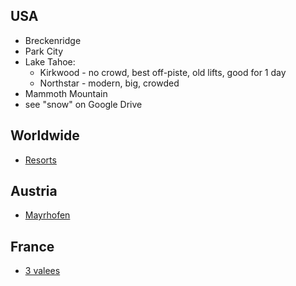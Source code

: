 ## USA

- Breckenridge
- Park City
- Lake Tahoe:
  - Kirkwood - no crowd, best off-piste, old lifts, good for 1 day
  - Northstar	- modern, big, crowded
- Mammoth Mountain
- see "snow" on Google Drive

## Worldwide

- [Resorts](http://www.skiresorts-test.com/)

## Austria

- [Mayrhofen](http://www.mayrhofen.at/en/101008/101010/101015/ski-area.html)

## France

- [3 valees](http://www.les3vallees.com/)

